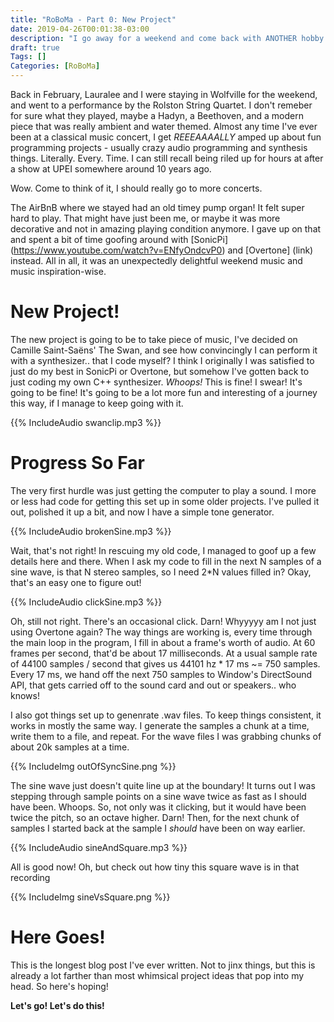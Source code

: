 ```yaml
---
title: "RoBoMa - Part 0: New Project"
date: 2019-04-26T00:01:38-03:00
description: "I go away for a weekend and come back with ANOTHER hobby project to work on."
draft: true
Tags: []
Categories: [RoBoMa]
---
```


Back in February, Lauralee and I were staying in Wolfville for the weekend, and
went to a performance by the Rolston String Quartet.  I don't remeber for sure
what they played, maybe a Hadyn, a Beethoven, and a modern piece that was
really ambient and water themed.  Almost any time I've ever been at a classical
music concert, I get *REEEAAAALLY* amped up about fun programming projects -
usually crazy audio programming and synthesis things. Literally. Every. Time. I
can still recall being riled up for hours at after a show at UPEI somewhere
around 10 years ago. 

Wow. Come to think of it, I should really go to more concerts.

The AirBnB where we stayed had an old timey pump organ! It felt super hard to
play. That might have just been me, or maybe it was more decorative and not in
amazing playing condition anymore. I gave up on that and spent a bit of time
goofing around with [SonicPi] (https://www.youtube.com/watch?v=ENfyOndcvP0) and
[Overtone] (link) instead. All in all, it was an unexpectedly delightful
weekend music and music inspiration-wise. 

# New Project!

The new project is going to be to take piece of music, I've decided on Camille
Saint-Saëns' The Swan, and see how convincingly I can perform it with a
synthesizer.. that I code myself? I think I originally I was satisfied to just
do my best in SonicPi or Overtone, but somehow I've gotten back to just coding
my own C++ synthesizer. *Whoops!* This is fine! I swear! It's going to be fine!
It's going to be a lot more fun and interesting of a journey this way, if I
manage to keep going with it.

{{% IncludeAudio swanclip.mp3 %}}

# Progress So Far

The very first hurdle was just getting the computer to play a sound.  I more or
less had code for getting this set up in some older projects. I've pulled it out, 
polished it up a bit, and now I have a simple tone generator.

{{% IncludeAudio brokenSine.mp3 %}}

Wait, that's not right! In rescuing my old code, I managed to goof up a few details
here and there. When I ask my code to fill in the next N samples of a sine wave, 
is that N stereo samples, so I need 2*N values filled in? Okay, that's an easy one
to figure out!

{{% IncludeAudio clickSine.mp3 %}}

Oh, still not right. There's an occasional click. Darn! Whyyyyy am I not just
using Overtone again?  The way things are working is, every time through the
main loop in the program, I fill in about a frame's worth of audio. At 60
frames per second, that'd be about 17 milliseconds. At a usual sample rate of
44100 samples / second that gives us 44101 hz * 17 ms ~= 750 samples. Every 17
ms, we hand off the next 750 samples to Window's DirectSound API, that gets
carried off to the sound card and out or speakers.. who knows! 

I also got things set up to genenrate .wav files. To keep things consistent, it
works in mostly the same way. I generate the samples a chunk at a time, write
them to a file, and repeat.  For the wave files I was grabbing chunks of about
20k samples at a time. 

{{% IncludeImg outOfSyncSine.png %}}

The sine wave just doesn't quite line up at the boundary!  It turns out I was
stepping through sample points on a sine wave twice as fast as I should have
been. Whoops. So, not only was it clicking, but it would have been twice the
pitch, so an octave higher. Darn! Then, for the next chunk of samples I started
back at the sample I *should* have been on way earlier. 

{{% IncludeAudio sineAndSquare.mp3 %}}

All is good now! Oh, but check out how tiny this square wave is in that recording 

{{% IncludeImg sineVsSquare.png %}}

# Here Goes!

This is the longest blog post I've ever written. Not to jinx things, but this 
is already a lot farther than most whimsical project ideas that pop into my
head. So here's hoping!

**Let's go! Let's do this!**

